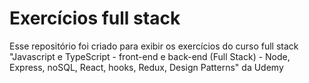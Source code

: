 <h1>Exercícios full stack</h1>

<p>Esse repositório foi criado para exibir os exercícios do curso full stack "Javascript e TypeScript - front-end e back-end (Full Stack) - Node, Express, noSQL, React, hooks, Redux, Design Patterns" da Udemy</p>
